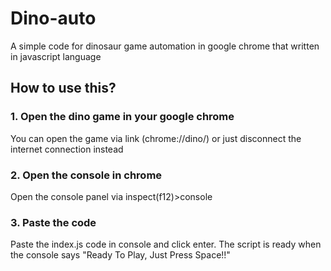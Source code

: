 # Dino-auto
A simple code for dinosaur game automation in google chrome that written in javascript language

## How to use this?

### 1. Open the dino game in your google chrome

You can open the game via link (chrome://dino/) or just disconnect the internet connection instead

### 2. Open the console in chrome

Open the console panel via inspect(f12)>console

### 3. Paste the code

Paste the index.js code in console and click enter.
The script is ready when the console says "Ready To Play, Just Press Space!!"
